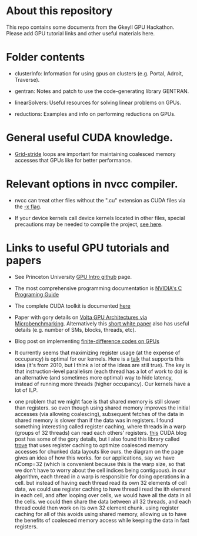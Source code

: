 # About this repository

This repo contains some documents from the Gkeyll GPU
Hackathon. Please add GPU tutorial links and other useful materials
here.

# Folder contents

- clusterInfo: Information for using gpus on clusters (e.g. Portal, Adroit, Traverse).

- gentran: Notes and patch to use the code-generating library GENTRAN.

- linearSolvers: Useful resources for solving linear problems on GPUs.

- reductions: Examples and info on performing reductions on GPUs.

# General useful CUDA knowledge.

- [Grid-stride](https://devblogs.nvidia.com/cuda-pro-tip-write-flexible-kernels-grid-stride-loops/)
  loops are important for maintaining coalesced memory accesses
  that GPUs like for better performance.

# Relevant options in nvcc compiler.

- nvcc can treat other files without the ".cu" extension as CUDA files
  via the [-x flag](https://docs.nvidia.com/cuda/cuda-compiler-driver-nvcc/index.html#options-for-altering-compiler-linker-behavior-x).

- If your device kernels call device kernels located in other files,
  special precautions may be needed to compile the project, [see here](https://devblogs.nvidia.com/separate-compilation-linking-cuda-device-code/).

# Links to useful GPU tutorials and papers

- See Princeton University [GPU Intro
  github](https://github.com/PrincetonUniversity/gpu_programming_intro)
  page.

- The most comprehensive programming documentation is [NVIDIA's C
  Programing
  Guide](https://docs.nvidia.com/cuda/cuda-c-programming-guide/index.html)

- The complete CUDA toolkit is documented [here](https://docs.nvidia.com/cuda/index.html)

- Paper with gory details on [Volta GPU Architectures via
  Microbenchmarking](https://arxiv.org/pdf/1804.06826.pdf). Alternatively this [short
  white paper](https://images.nvidia.com/content/volta-architecture/pdf/volta-architecture-whitepaper.pdf)
  also has useful details (e.g. number of SMs, blocks, threads, etc).

- Blog post on implementing [finite-difference codes on
  GPUs](https://devblogs.nvidia.com/finite-difference-methods-cuda-cc-part-1/)
  
- It currently seems that maximizing register usage (at the expense of occupancy) is optimal for our kernels. Here is a [talk](https://www.nvidia.com/content/GTC-2010/pdfs/2238_GTC2010.pdf) that supports this idea (it's from 2010, but I think a lot of the ideas are still true). The key is that instruction-level parallelism (each thread has a lot of work to do) is an alternative (and sometimes more optimal) way to hide latency, instead of running more threads (higher occupancy). Our kernels have a lot of ILP. 

- one problem that we might face is that shared memory is still slower than registers. so even though using shared memory improves the initial accesses (via allowing coalescing), subsequent fetches of the data in shared memory is slower than if the data was in registers.  I found something interesting called register caching, where threads in a warp (groups of 32 threads) can read each others’ registers. [this](https://devblogs.nvidia.com/register-cache-warp-cuda/) CUDA blog post has some of the gory details, but I also found this library called [trove](https://github.com/bryancatanzaro/trove) that uses register caching to optimize coalesced memory accesses for chunked data layouts like ours. the diagram on the page gives an idea of how this works. for our applications, say we have nComp=32 (which is convenient because this is the warp size, so that we don’t have to worry about the cell indices being contiguous). in our algorithm, each thread in a warp is responsible for doing operations in a cell. but instead of having each thread read its own 32 elements of cell data, we could use register caching to have thread i read the ith element in each cell, and after looping over cells, we would have all the data in all the cells. we could then share the data between all 32 threads, and each thread could then work on its own 32 element chunk. using register caching for all of this avoids using shared memory, allowing us to have the benefits of coalesced memory access while keeping the data in fast registers.
